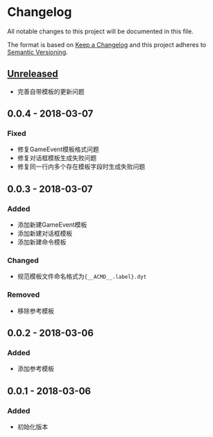 # Changelog
All notable changes to this project will be documented in this file.

The format is based on [Keep a Changelog](http://keepachangelog.com/en/1.0.0/)
and this project adheres to [Semantic Versioning](http://semver.org/spec/v2.0.0.html).

## [Unreleased]

- 完善自带模板的更新问题

## 0.0.4 - 2018-03-07

### Fixed

- 修复GameEvent模板格式问题
- 修复对话框模板生成失败问题
- 修复同一行内多个存在模板字段时生成失败问题

## 0.0.3 - 2018-03-07

### Added

- 添加新建GameEvent模板
- 添加新建对话框模板
- 添加新建命令模板

### Changed

- 规范模板文件命名格式为`{__ACMD__.label}.dyt`

### Removed

- 移除参考模板

## 0.0.2 - 2018-03-06

### Added

- 添加参考模板

## 0.0.1 - 2018-03-06

### Added

- 初始化版本

[Unreleased]: https://github.com/olivierlacan/keep-a-changelog/compare/v0.0.3...HEAD
[0.0.3]: https://github.com/seawait/DynamicTemplate/compare/v0.0.2...v0.0.3
[0.0.2]: https://github.com/seawait/DynamicTemplate/compare/v0.0.1...v0.0.2